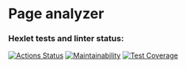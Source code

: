 # Page analyzer

### Hexlet tests and linter status:
[![Actions Status](https://github.com/Prosto-Pasha/python-project-83/workflows/hexlet-check/badge.svg)](https://github.com/Prosto-Pasha/python-project-83/actions)
[![Maintainability](https://api.codeclimate.com/v1/badges/031229ccdb2de3296369/maintainability)](https://codeclimate.com/github/Prosto-Pasha/python-project-83/maintainability)
[![Test Coverage](https://api.codeclimate.com/v1/badges/031229ccdb2de3296369/test_coverage)](https://codeclimate.com/github/Prosto-Pasha/python-project-83/test_coverage)

